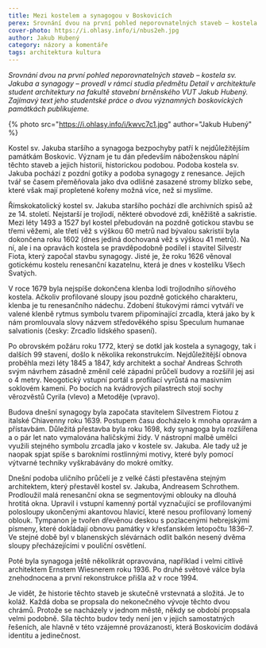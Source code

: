 ```yaml
---
title: Mezi kostelem a synagogou v Boskovicích
perex: Srovnání dvou na první pohled neporovnatelných staveb – kostela sv. Jakuba a synagogy – provedl v rámci studia předmětu Detail v architektuře student architektury na fakultě stavební brněnského VUT Jakub Hubený.
cover-photo: https://i.ohlasy.info/i/nbus2eh.jpg
author: Jakub Hubený
category: názory a komentáře
tags: architektura kultura
---
```


*Srovnání dvou na první pohled neporovnatelných staveb – kostela sv. Jakuba a synagogy – provedl v rámci studia předmětu Detail v architektuře student architektury na fakultě stavební brněnského VUT Jakub Hubený. Zajímavý text jeho studentské práce o dvou významných boskovických památkách publikujeme.*

{% photo src="https://i.ohlasy.info/i/kwvc7c1.jpg" author="Jakub Hubený" %}

Kostel sv. Jakuba staršího a synagoga bezpochyby patří k nejdůležitějším památkám Boskovic. Význam je tu dán především náboženskou náplní těchto staveb a jejich historií, historickou podobou. Podoba kostela sv. Jakuba pochází z pozdní gotiky a podoba synagogy z renesance. Jejich tvář se časem přeměňovala jako dva odlišné zasazené stromy blízko sebe, které však mají propletené kořeny možná více, než si myslíme.

Římskokatolický kostel sv. Jakuba staršího pochází dle archivních spisů až ze 14. století. Nejstarší je trojlodí, některé obvodové zdi, kněžiště a sakristie. Mezi léty 1493 a 1527 byl kostel přebudován na pozdně gotickou stavbu se třemi věžemi, ale třetí věž s výškou 60 metrů nad bývalou sakristií byla dokončena roku 1602 (dnes jediná dochovaná věž s výškou 41 metrů). Na ní, ale i na opravách kostela se pravděpodobně podílel i stavitel Silvestr Fiota, který započal stavbu synagogy. Jisté je, že roku 1626 věnoval gotickému kostelu renesanční kazatelnu, která je dnes v kostelíku Všech Svatých.

V roce 1679 byla nejspíše dokončena klenba lodi trojlodního síňového kostela. Ačkoliv profilované sloupy jsou pozdně gotického charakteru, klenba je tu renesančního nádechu. Zdobení štukovými rámci vytváří ve valené klenbě rytmus symbolu tvarem připomínající zrcadla, která jako by k nám promlouvala slovy názvem středověkého spisu Speculum humanae salvationis (česky: Zrcadlo lidského spasení).

Po obrovském požáru roku 1772, který se dotkl jak kostela a synagogy, tak i dalších 99 stavení, došlo k několika rekonstrukcím. Nejdůležitější obnova proběhla mezi léty 1845 a 1847, kdy architekt a sochař Andreas Schroth svým návrhem zásadně změnil celé západní průčelí budovy a rozšířil jej asi o 4 metry. Neogotický vstupní portál s profilací vyrůstá na masivním soklovém kameni. Po bocích na kvádrových pilastrech stojí sochy věrozvěstů Cyrila (vlevo) a Metoděje (vpravo).

Budova dnešní synagogy byla započata stavitelem Silvestrem Fiotou z italské Chiavenny roku 1639. Postupem času docházelo k mnoha opravám a přístavbám. Důležitá přestavba byla roku 1698, kdy synagoga byla rozšířena a o pár let nato vymalována haličskými židy. V nástropní malbě umělci využili stejného symbolu zrcadla jako v kostele sv. Jakuba. Ale tady už je naopak spjat spíše s barokními rostlinnými motivy, které byly pomocí výtvarné techniky vyškrabávány do mokré omítky.

Dnešní podoba uličního průčelí je z velké části přestavěna stejným architektem, který přestavěl kostel sv. Jakuba, Andreasem Schrothem. Prodloužil malá renesanční okna se segmentovými oblouky na dlouhá hrotitá okna. Upravil i vstupní kamenný portál vyznačující se profilovanými polosloupy ukončenými akantovou hlavicí, které nesou profilovaný lomený oblouk. Tympanon je tvořen dřevěnou deskou s pozlacenými hebrejskými písmeny, které dokládají obnovu památky v křesťanském letopočtu 1836–7. Ve stejné době byl v blanenských slévárnách odlit balkón nesený dvěma sloupy přecházejícími v pouliční osvětlení. 

Poté byla synagoga ještě několikrát opravována, například i velmi citlivě architektem Ernstem Wiesnerem roku 1936. Po druhé světové válce byla znehodnocena a první rekonstrukce přišla až v roce 1994.

Je vidět, že historie těchto staveb je skutečně vrstevnatá a složitá. Je to koláž. Každá doba se propsala do nekonečného vývoje těchto dvou chrámů. Protože se nacházely v jednom městě, někdy se období propsala velmi podobně. Síla těchto budov tedy není jen v jejich samostatných řešeních, ale hlavně v této vzájemné provázanosti, která Boskovicím dodává identitu a jedinečnost.
